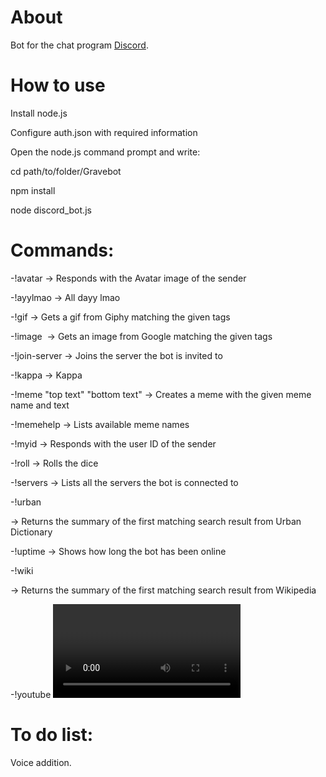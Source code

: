 # About
Bot for the chat program [Discord](https://discordapp.com/).

# How to use
Install node.js

Configure auth.json with required information

Open the node.js command prompt and write:

cd path/to/folder/Gravebot

npm install

node discord_bot.js

# Commands:
-!avatar -> Responds with the Avatar image of the sender

-!ayylmao -> All dayy lmao

-!gif <gif tags> -> Gets a gif from Giphy matching the given tags

-!image <image tags> -> Gets an image from Google matching the given tags

-!join-server <invite> -> Joins the server the bot is invited to

-!kappa -> Kappa

-!meme <meme name> "top text" "bottom text" -> Creates a meme with the given meme name and text

-!memehelp -> Lists available meme names

-!myid -> Responds with the user ID of the sender

-!roll -> Rolls the dice

-!servers -> Lists all the servers the bot is connected to

-!urban <search terms> -> Returns the summary of the first matching search result from Urban Dictionary

-!uptime -> Shows how long the bot has been online

-!wiki <search terms> -> Returns the summary of the first matching search result from Wikipedia

-!youtube <video tags> -> Gets a video from Youtube matching the given tags

# To do list:
Voice addition.
